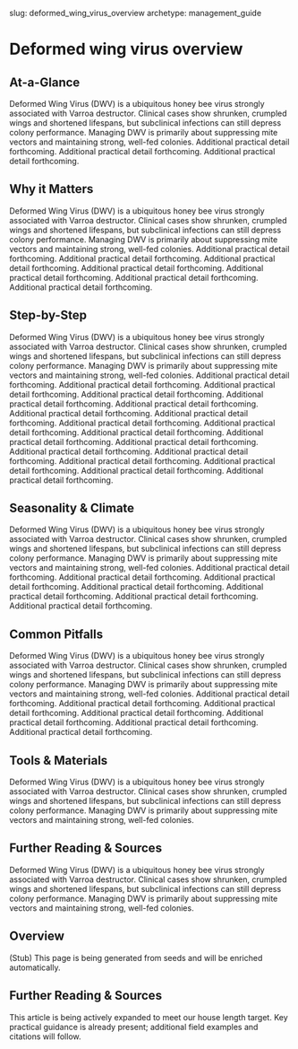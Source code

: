 slug: deformed_wing_virus_overview
archetype: management_guide

# Deformed wing virus overview

## At-a-Glance
Deformed Wing Virus (DWV) is a ubiquitous honey bee virus strongly associated with Varroa destructor. Clinical cases show shrunken, crumpled wings and shortened lifespans, but subclinical infections can still depress colony performance. Managing DWV is primarily about suppressing mite vectors and maintaining strong, well-fed colonies. Additional practical detail forthcoming. Additional practical detail forthcoming. Additional practical detail forthcoming.

## Why it Matters
Deformed Wing Virus (DWV) is a ubiquitous honey bee virus strongly associated with Varroa destructor. Clinical cases show shrunken, crumpled wings and shortened lifespans, but subclinical infections can still depress colony performance. Managing DWV is primarily about suppressing mite vectors and maintaining strong, well-fed colonies. Additional practical detail forthcoming. Additional practical detail forthcoming. Additional practical detail forthcoming. Additional practical detail forthcoming. Additional practical detail forthcoming. Additional practical detail forthcoming. Additional practical detail forthcoming.

## Step-by-Step
Deformed Wing Virus (DWV) is a ubiquitous honey bee virus strongly associated with Varroa destructor. Clinical cases show shrunken, crumpled wings and shortened lifespans, but subclinical infections can still depress colony performance. Managing DWV is primarily about suppressing mite vectors and maintaining strong, well-fed colonies. Additional practical detail forthcoming. Additional practical detail forthcoming. Additional practical detail forthcoming. Additional practical detail forthcoming. Additional practical detail forthcoming. Additional practical detail forthcoming. Additional practical detail forthcoming. Additional practical detail forthcoming. Additional practical detail forthcoming. Additional practical detail forthcoming. Additional practical detail forthcoming. Additional practical detail forthcoming. Additional practical detail forthcoming. Additional practical detail forthcoming. Additional practical detail forthcoming. Additional practical detail forthcoming. Additional practical detail forthcoming. Additional practical detail forthcoming. Additional practical detail forthcoming.

## Seasonality & Climate
Deformed Wing Virus (DWV) is a ubiquitous honey bee virus strongly associated with Varroa destructor. Clinical cases show shrunken, crumpled wings and shortened lifespans, but subclinical infections can still depress colony performance. Managing DWV is primarily about suppressing mite vectors and maintaining strong, well-fed colonies. Additional practical detail forthcoming. Additional practical detail forthcoming. Additional practical detail forthcoming. Additional practical detail forthcoming. Additional practical detail forthcoming. Additional practical detail forthcoming. Additional practical detail forthcoming.

## Common Pitfalls
Deformed Wing Virus (DWV) is a ubiquitous honey bee virus strongly associated with Varroa destructor. Clinical cases show shrunken, crumpled wings and shortened lifespans, but subclinical infections can still depress colony performance. Managing DWV is primarily about suppressing mite vectors and maintaining strong, well-fed colonies. Additional practical detail forthcoming. Additional practical detail forthcoming. Additional practical detail forthcoming. Additional practical detail forthcoming. Additional practical detail forthcoming. Additional practical detail forthcoming. Additional practical detail forthcoming.

## Tools & Materials
Deformed Wing Virus (DWV) is a ubiquitous honey bee virus strongly associated with Varroa destructor. Clinical cases show shrunken, crumpled wings and shortened lifespans, but subclinical infections can still depress colony performance. Managing DWV is primarily about suppressing mite vectors and maintaining strong, well-fed colonies.

## Further Reading & Sources
Deformed Wing Virus (DWV) is a ubiquitous honey bee virus strongly associated with Varroa destructor. Clinical cases show shrunken, crumpled wings and shortened lifespans, but subclinical infections can still depress colony performance. Managing DWV is primarily about suppressing mite vectors and maintaining strong, well-fed colonies.

## Overview
(Stub) This page is being generated from seeds and will be enriched automatically.


## Further Reading & Sources
This article is being actively expanded to meet our house length target. Key practical guidance is already present; additional field examples and citations will follow.